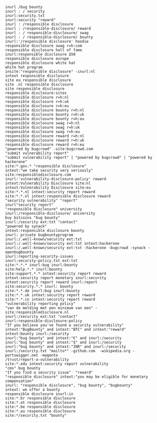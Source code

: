     inurl /bug bounty
    inurl : / security
    inurl:security.txt
    inurl:security "reward"
    inurl : /responsible disclosure
    inurl : /responsible-disclosure/ reward
    inurl : / responsible-disclosure/ swag
    inurl : / responsible-disclosure/ bounty
    inurl:'/responsible disclosure' hoodie
    responsible disclosure swag r=h:com
    responsible disclosure hall of fame
    inurl:responsible disclosure $50
    responsible disclosure europe
    responsible disclosure white hat
    white hat program
    insite:"responsible disclosure" -inurl:nl
    intext responsible disclosure
    site eu responsible disclosure
    site .nl responsible disclosure
    site responsible disclosure
    responsible disclosure:sites
    responsible disclosure r=h:nl
    responsible disclosure r=h:uk
    responsible disclosure r=h:eu
    responsible disclosure bounty r=h:nl
    responsible disclosure bounty r=h:uk
    responsible disclosure bounty r=h:eu
    responsible disclosure swag r=h:nl
    responsible disclosure swag r=h:uk
    responsible disclosure swag r=h:eu
    responsible disclosure reward r=h:nl
    responsible disclosure reward r=h:uk
    responsible disclosure reward r=h:eu
    "powered by bugcrowd" -site:bugcrowd.com
    "submit vulnerability report"
    "submit vulnerability report" | "powered by bugcrowd" | "powered by hackerone"
    site:*.gov.* "responsible disclosure"
    intext:"we take security very seriously"
    site:responsibledisclosure.com
    inurl:'vulnerability-disclosure-policy' reward
    intext:Vulnerability Disclosure site:nl
    intext:Vulnerability Disclosure site:eu
    site:*.*.nl intext:security report reward
    site:*.*.nl intext:responsible disclosure reward
    "security vulnerability" "report"
    inurl"security report"
    "responsible disclosure" university
    inurl:/responsible-disclosure/ university
    buy bitcoins "bug bounty"
    inurl:/security ext:txt "contact"
    "powered by synack"
    intext:responsible disclosure bounty
    inurl: private bugbountyprogram
    inurl:/.well-known/security ext:txt
    inurl:/.well-known/security ext:txt intext:hackerone
    inurl:/.well-known/security ext:txt -hackerone -bugcrowd -synack -openbugbounty
    inurl:reporting-security-issues
    inurl:security-policy.txt ext:txt
    site:*.*.* inurl:bug inurl:bounty
    site:help.*.* inurl:bounty
    site:support.*.* intext:security report reward
    intext:security report monetary inurl:security 
    intext:security report reward inurl:report
    site:security.*.* inurl: bounty
    site:*.*.de inurl:bug inurl:bounty
    site:*.*.uk intext:security report reward
    site:*.*.cn intext:security report reward
    "vulnerability reporting policy"
    "van de melding met een minimum van een" -site:responsibledisclosure.nl
    inurl:/security ext:txt "contact"
    inurl:responsible-disclosure-policy
    "If you believe you've found a security vulnerability"
    intext:"BugBounty" and intext:"BTC" and intext:"reward"
    intext:bounty inurl:/security
    inurl:"bug bounty" and intext:"€" and inurl:/security
    inurl:"bug bounty" and intext:"$" and inurl:/security
    inurl:"bug bounty" and intext:"INR" and inurl:/security
    inurl:/security.txt "mailto*" -github.com  -wikipedia.org -portswigger.net -magento
    /trust/report-a-vulnerability
    site:*.edu intext:security report vulnerability
    "cms" bug bounty
    "If you find a security issue"  "reward"
    "responsible disclosure" intext:"you may be eligible for monetary compensation"
    inurl: "responsible disclosure", "bug bounty", "bugbounty"
    intext: we offer a bounty
    responsible disclosure inurl:in
    site:*.br responsible disclosure
    site:*.at responsible disclosure
    site:*.be responsible disclosure
    site:*.au responsible disclosure
    site:*/security.txt "bounty"
